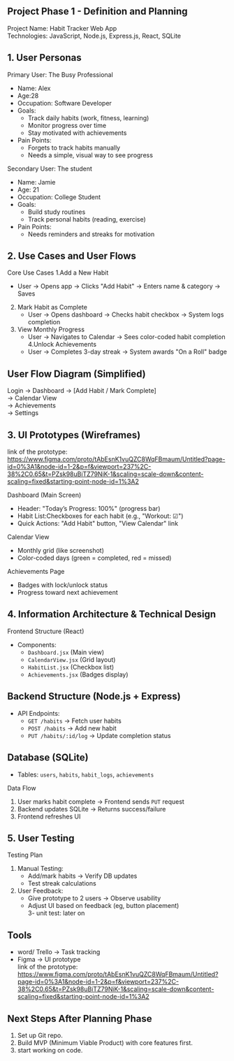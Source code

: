 ## Project Phase 1 - Definition and Planning

Project Name: Habit Tracker Web App  
Technologies: JavaScript, Node.js, Express.js, React, SQLite  
## 1. User Personas

Primary User: The Busy Professional
- Name: Alex  
- Age:28  
- Occupation: Software Developer  
- Goals:
  - Track daily habits (work, fitness, learning)  
  - Monitor progress over time  
  - Stay motivated with achievements  
- Pain Points:  
  - Forgets to track habits manually  
  - Needs a simple, visual way to see progress  

 Secondary User: The student
- Name: Jamie  
- Age: 21  
- Occupation: College Student  
- Goals:
  - Build study routines  
  - Track personal habits (reading, exercise)  
- Pain Points:
  - Needs reminders and streaks for motivation  

## 2. Use Cases and User Flows
Core Use Cases
1.Add a New Habit 
   - User → Opens app → Clicks "Add Habit" → Enters name & category → Saves  
2. Mark Habit as Complete  
   - User → Opens dashboard → Checks habit checkbox → System logs completion  
3. View Monthly Progress
   - User → Navigates to Calendar → Sees color-coded habit completion  
4.Unlock Achievements
   - User → Completes 3-day streak → System awards "On a Roll" badge  

## User Flow Diagram (Simplified)
Login → Dashboard → [Add Habit / Mark Complete]  
                → Calendar View  
                → Achievements  
                → Settings  

## 3. UI Prototypes (Wireframes)
link of the prototype: https://www.figma.com/proto/tAbEsnK1vuQZC8WqFBmaum/Untitled?page-id=0%3A1&node-id=1-2&p=f&viewport=237%2C-38%2C0.65&t=PZsk98uBiTZ79NiK-1&scaling=scale-down&content-scaling=fixed&starting-point-node-id=1%3A2

Dashboard (Main Screen)
- Header: "Today’s Progress: 100%" (progress bar)  
- Habit List:Checkboxes for each habit (e.g., "Workout: ☑")  
- Quick Actions: "Add Habit" button, "View Calendar" link  


Calendar View
- Monthly grid (like screenshot)  
- Color-coded days (green = completed, red = missed)  

Achievements Page 
- Badges with lock/unlock status  
- Progress toward next achievement  

## 4. Information Architecture & Technical Design
Frontend Structure (React)  
- Components:
  - `Dashboard.jsx` (Main view)  
  - `CalendarView.jsx` (Grid layout)  
  - `HabitList.jsx` (Checkbox list)  
  - `Achievements.jsx` (Badges display)  

## Backend Structure (Node.js + Express)
- API Endpoints:
  - `GET /habits` → Fetch user habits  
  - `POST /habits` → Add new habit  
  - `PUT /habits/:id/log` → Update completion status  

## Database (SQLite)
- Tables: `users`, `habits`, `habit_logs`, `achievements`  

Data Flow
1. User marks habit complete → Frontend sends `PUT` request  
2. Backend updates SQLite → Returns success/failure  
3. Frontend refreshes UI  

## 5. User Testing  
 Testing Plan
1. Manual Testing:
   - Add/mark habits → Verify DB updates  
   - Test streak calculations  
2. User Feedback:  
   - Give prototype to 2 users → Observe usability  
   - Adjust UI based on feedback (eg, button placement)  
3- unit test: later on

## Tools  
- word/ Trello → Task tracking  
- Figma → UI prototype  
link of the prototype: https://www.figma.com/proto/tAbEsnK1vuQZC8WqFBmaum/Untitled?page-id=0%3A1&node-id=1-2&p=f&viewport=237%2C-38%2C0.65&t=PZsk98uBiTZ79NiK-1&scaling=scale-down&content-scaling=fixed&starting-point-node-id=1%3A2

## Next Steps After Planning Phase
1. Set up Git repo.  
2. Build MVP (Minimum Viable Product) with core features first.
3. start working on code.  
